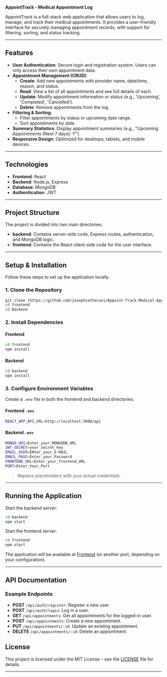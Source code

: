 **AppointTrack - Medical Appointment Log**


AppointTrack is a full-stack web application that allows users to log, manage, and track their medical appointments. It provides a user-friendly interface for securely managing appointment records, with support for filtering, sorting, and status tracking.

---

## Features

- **User Authentication**: Secure login and registration system. Users can only access their own appointment data.
- **Appointment Management (CRUD)**:
  - **Create**: Add new appointments with provider name, date/time, reason, and status.
  - **Read**: View a list of all appointments and see full details of each.
  - **Update**: Modify appointment information or status (e.g., 'Upcoming', 'Completed', 'Cancelled').
  - **Delete**: Remove appointments from the log.
- **Filtering & Sorting**:
  - Filter appointments by status or upcoming date range.
  - Sort appointments by date.
- **Summary Statistics**: Display appointment summaries (e.g., "Upcoming Appointments (Next 7 days): Y").
- **Responsive Design**: Optimized for desktops, tablets, and mobile devices.

---

## Technologies

- **Frontend**: React
- **Backend**: Node.js, Express
- **Database**: MongoDB
- **Authentication**: JWT

---

## Project Structure

The project is divided into two main directories:

- **backend**: Contains server-side code, Express routes, authentication, and MongoDB logic.
- **frontend**: Contains the React client-side code for the user interface.

---

## Setup & Installation

Follow these steps to set up the application locally.

### 1. Clone the Repository

```bash
git clone (https://github.com/josephsatharasi/Appoint-Track-Medical-Appointment-Log.git)
cd frontend
cd Backend
```

### 2. Install Dependencies

#### Frontend

```bash
cd frontend
npm install
```

#### Backend

```bash
cd backend
npm install
```

### 3. Configure Environment Variables

Create a `.env` file in both the frontend and backend directories:

#### Frontend `.env`

```bash
REACT_APP_API_URL=http://localhost:3000/api
```

#### Backend `.env`

```bash
MONGO_URI=Enter_your_MONGODB_URL
JWT_SECRET=your_secret_key
EMAIL_USER=ENter_your_E-MAIL    
EMAIL_PASS=Enter_your_Password
FRONTEND_URL=Enter_your_frontend_URL
PORT=Enter_Your_Port
```

> Replace placeholders with your actual credentials.

---

## Running the Application

Start the backend server:

```bash
cd backend
npm start
```

Start the frontend server:

```bash
cd frontend
npm start
```

The application will be available at [Frontend](https://frontend-rsli.onrender.com/) (or another port, depending on your configuration).

---

## API Documentation

### Example Endpoints

- **POST** `/api/auth/register`: Register a new user.
- **POST** `/api/auth/login`: Log in a user.
- **GET** `/api/appointments`: Get all appointments for the logged-in user.
- **POST** `/api/appointments`: Create a new appointment.
- **PUT** `/api/appointments/:id`: Update an existing appointment.
- **DELETE** `/api/appointments/:id`: Delete an appointment.



## License

This project is licensed under the MIT License – see the [LICENSE](LICENSE) file for details.

---

